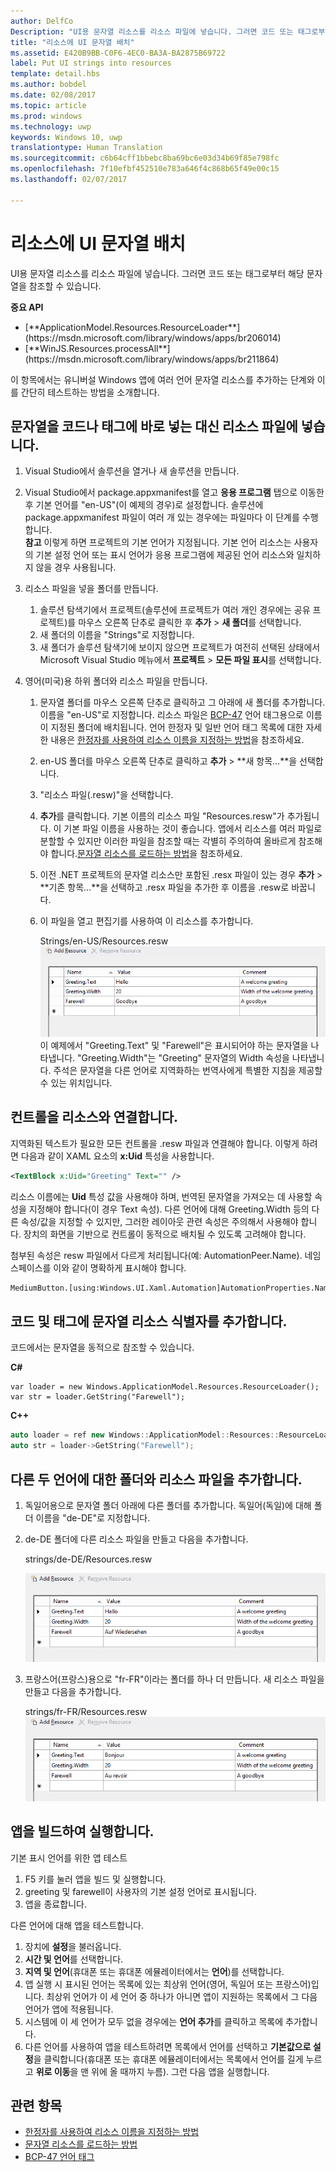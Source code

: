 ```yaml
---
author: DelfCo
Description: "UI용 문자열 리소스를 리소스 파일에 넣습니다. 그러면 코드 또는 태그로부터 해당 문자열을 참조할 수 있습니다."
title: "리소스에 UI 문자열 배치"
ms.assetid: E420B9BB-C0F6-4EC0-BA3A-BA2875B69722
label: Put UI strings into resources
template: detail.hbs
ms.author: bobdel
ms.date: 02/08/2017
ms.topic: article
ms.prod: windows
ms.technology: uwp
keywords: Windows 10, uwp
translationtype: Human Translation
ms.sourcegitcommit: c6b64cff1bbebc8ba69bc6e03d34b69f85e798fc
ms.openlocfilehash: 7f10efbf452510e783a646f4c868b65f49e00c15
ms.lasthandoff: 02/07/2017

---
```


# <a name="put-ui-strings-into-resources"></a>리소스에 UI 문자열 배치
<link rel="stylesheet" href="https://az835927.vo.msecnd.net/sites/uwp/Resources/css/custom.css">

UI용 문자열 리소스를 리소스 파일에 넣습니다. 그러면 코드 또는 태그로부터 해당 문자열을 참조할 수 있습니다.

<div class="important-apis" >
<b>중요 API</b><br/>
<ul>
<li>[**ApplicationModel.Resources.ResourceLoader**](https://msdn.microsoft.com/library/windows/apps/br206014)</li>
<li>[**WinJS.Resources.processAll**](https://msdn.microsoft.com/library/windows/apps/br211864)</li>
</ul>
</div>


이 항목에서는 유니버설 Windows 앱에 여러 언어 문자열 리소스를 추가하는 단계와 이를 간단히 테스트하는 방법을 소개합니다.

## <a name="put-strings-into-resource-files-instead-of-putting-them-directly-in-code-or-markup"></a>문자열을 코드나 태그에 바로 넣는 대신 리소스 파일에 넣습니다.


1.  Visual Studio에서 솔루션을 열거나 새 솔루션을 만듭니다.

2.  Visual Studio에서 package.appxmanifest를 열고 **응용 프로그램** 탭으로 이동한 후 기본 언어를 "en-US"(이 예제의 경우)로 설정합니다. 솔루션에 package.appxmanifest 파일이 여러 개 있는 경우에는 파일마다 이 단계를 수행합니다.
    <br>**참고**  이렇게 하면 프로젝트의 기본 언어가 지정됩니다. 기본 언어 리소스는 사용자의 기본 설정 언어 또는 표시 언어가 응용 프로그램에 제공된 언어 리소스와 일치하지 않을 경우 사용됩니다.
3.  리소스 파일을 넣을 폴더를 만듭니다.
    1.  솔루션 탐색기에서 프로젝트(솔루션에 프로젝트가 여러 개인 경우에는 공유 프로젝트)를 마우스 오른쪽 단추로 클릭한 후 **추가** &gt; **새 폴더**를 선택합니다.
    2.  새 폴더의 이름을 "Strings"로 지정합니다.
    3.  새 폴더가 솔루션 탐색기에 보이지 않으면 프로젝트가 여전히 선택된 상태에서 Microsoft Visual Studio 메뉴에서 **프로젝트** &gt; **모든 파일 표시**를 선택합니다.

4.  영어(미국)용 하위 폴더와 리소스 파일을 만듭니다.
    1.  문자열 폴더를 마우스 오른쪽 단추로 클릭하고 그 아래에 새 폴더를 추가합니다. 이름을 "en-US"로 지정합니다. 리소스 파일은 [BCP-47](http://go.microsoft.com/fwlink/p/?linkid=227302) 언어 태그용으로 이름이 지정된 폴더에 배치됩니다. 언어 한정자 및 일반 언어 태그 목록에 대한 자세한 내용은 [한정자를 사용하여 리소스 이름을 지정하는 방법](https://msdn.microsoft.com/library/windows/apps/xaml/hh965324)을 참조하세요.
    2.  en-US 폴더를 마우스 오른쪽 단추로 클릭하고 **추가** &gt; **새 항목…**을 선택합니다.
    3.  "리소스 파일(.resw)"을 선택합니다.

    4.  **추가**를 클릭합니다. 기본 이름의 리소스 파일 "Resources.resw"가 추가됩니다. 이 기본 파일 이름을 사용하는 것이 좋습니다. 앱에서 리소스를 여러 파일로 분할할 수 있지만 이러한 파일을 참조할 때는 각별히 주의하여 올바르게 참조해야 합니다.[문자열 리소스를 로드하는 방법](https://msdn.microsoft.com/library/windows/apps/xaml/hh965323)을 참조하세요.
    5.  이전 .NET 프로젝트의 문자열 리소스만 포함된 .resx 파일이 있는 경우 **추가** &gt; **기존 항목…**을 선택하고 .resx 파일을 추가한 후 이름을 .resw로 바꿉니다.
    6.  이 파일을 열고 편집기를 사용하여 이 리소스를 추가합니다.


        Strings/en-US/Resources.resw ![리소스 추가, 영어](images/addresource-en-us.png) 이 예제에서 "Greeting.Text" 및 "Farewell"은 표시되어야 하는 문자열을 나타냅니다. "Greeting.Width"는 "Greeting" 문자열의 Width 속성을 나타냅니다. 주석은 문자열을 다른 언어로 지역화하는 번역사에게 특별한 지침을 제공할 수 있는 위치입니다.

## <a name="associate-controls-to-resources"></a>컨트롤을 리소스와 연결합니다.

지역화된 텍스트가 필요한 모든 컨트롤을 .resw 파일과 연결해야 합니다. 이렇게 하려면 다음과 같이 XAML 요소의 **x:Uid** 특성을 사용합니다.

```XML
<TextBlock x:Uid="Greeting" Text="" />
```

리소스 이름에는 **Uid** 특성 값을 사용해야 하며, 번역된 문자열을 가져오는 데 사용할 속성을 지정해야 합니다(이 경우 Text 속성). 다른 언어에 대해 Greeting.Width 등의 다른 속성/값을 지정할 수 있지만, 그러한 레이아웃 관련 속성은 주의해서 사용해야 합니다. 장치의 화면을 기반으로 컨트롤이 동적으로 배치될 수 있도록 고려해야 합니다.

첨부된 속성은 resw 파일에서 다르게 처리됩니다(예: AutomationPeer.Name). 네임스페이스를 이와 같이 명확하게 표시해야 합니다.

```XML
MediumButton.[using:Windows.UI.Xaml.Automation]AutomationProperties.Name</code></pre></td>
```

## <a name="add-string-resource-identifiers-to-code-and-markup"></a>코드 및 태그에 문자열 리소스 식별자를 추가합니다.

코드에서는 문자열을 동적으로 참조할 수 있습니다.

**C#**
```CSharp
var loader = new Windows.ApplicationModel.Resources.ResourceLoader();
var str = loader.GetString("Farewell");
```

**C++**
```cpp
auto loader = ref new Windows::ApplicationModel::Resources::ResourceLoader();
auto str = loader->GetString("Farewell");
```


## <a name="add-folders-and-resource-files-for-two-additional-languages"></a>다른 두 언어에 대한 폴더와 리소스 파일을 추가합니다.


1.  독일어용으로 문자열 폴더 아래에 다른 폴더를 추가합니다. 독일어(독일)에 대해 폴더 이름을 "de-DE"로 지정합니다.
2.  de-DE 폴더에 다른 리소스 파일을 만들고 다음을 추가합니다.

    strings/de-DE/Resources.resw

    ![리소스 추가, 독일어](images/addresource-de-de.png)


3.  프랑스어(프랑스)용으로 "fr-FR"이라는 폴더를 하나 더 만듭니다. 새 리소스 파일을 만들고 다음을 추가합니다.

    strings/fr-FR/Resources.resw ![리소스 추가, 프랑스어](images/addresource-fr-fr.png)

## <a name="build-and-run-the-app"></a>앱을 빌드하여 실행합니다.


기본 표시 언어를 위한 앱 테스트

1.  F5 키를 눌러 앱을 빌드 및 실행합니다.
2.  greeting 및 farewell이 사용자의 기본 설정 언어로 표시됩니다.
3.  앱을 종료합니다.

다른 언어에 대해 앱을 테스트합니다.

1.  장치에 **설정**을 불러옵니다.
2.  **시간 및 언어**를 선택합니다.
3.  **지역 및 언어**(휴대폰 또는 휴대폰 에뮬레이터에서는 **언어**)를 선택합니다.
4.  앱 실행 시 표시된 언어는 목록에 있는 최상위 언어(영어, 독일어 또는 프랑스어)입니다. 최상위 언어가 이 세 언어 중 하나가 아니면 앱이 지원하는 목록에서 그 다음 언어가 앱에 적용됩니다.
5.  시스템에 이 세 언어가 모두 없을 경우에는 **언어 추가**를 클릭하고 목록에 추가합니다.
6.  다른 언어를 사용하여 앱을 테스트하려면 목록에서 언어를 선택하고 **기본값으로 설정**을 클릭합니다(휴대폰 또는 휴대폰 에뮬레이터에서는 목록에서 언어를 길게 누르고 **위로 이동**을 맨 위에 올 때까지 누름). 그런 다음 앱을 실행합니다.

## <a name="related-topics"></a>관련 항목


* [한정자를 사용하여 리소스 이름을 지정하는 방법](https://msdn.microsoft.com/library/windows/apps/xaml/hh965324)
* [문자열 리소스를 로드하는 방법](https://msdn.microsoft.com/library/windows/apps/xaml/hh965323)
* [BCP-47 언어 태그](http://go.microsoft.com/fwlink/p/?linkid=227302)
 

 




